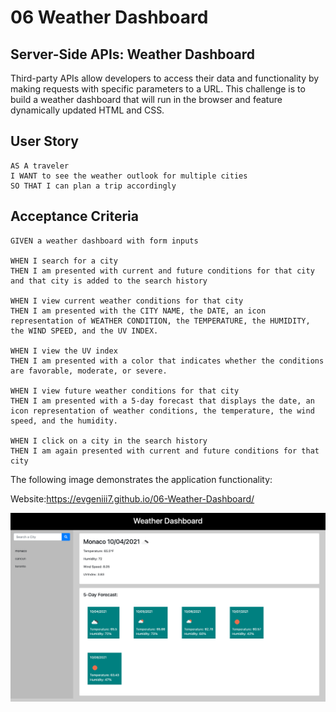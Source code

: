 # 06 Weather Dashboard

## Server-Side APIs: Weather Dashboard
Third-party APIs allow developers to access their data and functionality by making requests with specific parameters to a URL. This challenge is to build a weather dashboard that will run in the browser and feature dynamically updated HTML and CSS.

## User Story

```
AS A traveler
I WANT to see the weather outlook for multiple cities
SO THAT I can plan a trip accordingly
```

## Acceptance Criteria

```
GIVEN a weather dashboard with form inputs

WHEN I search for a city
THEN I am presented with current and future conditions for that city and that city is added to the search history

WHEN I view current weather conditions for that city
THEN I am presented with the CITY NAME, the DATE, an icon representation of WEATHER CONDITION, the TEMPERATURE, the HUMIDITY, the WIND SPEED, and the UV INDEX.

WHEN I view the UV index
THEN I am presented with a color that indicates whether the conditions are favorable, moderate, or severe.

WHEN I view future weather conditions for that city
THEN I am presented with a 5-day forecast that displays the date, an icon representation of weather conditions, the temperature, the wind speed, and the humidity.

WHEN I click on a city in the search history
THEN I am again presented with current and future conditions for that city
```

The following image demonstrates the application functionality:



Website:https://evgeniii7.github.io/06-Weather-Dashboard/

![ScreenShot](assets/images/Screen1.png)

